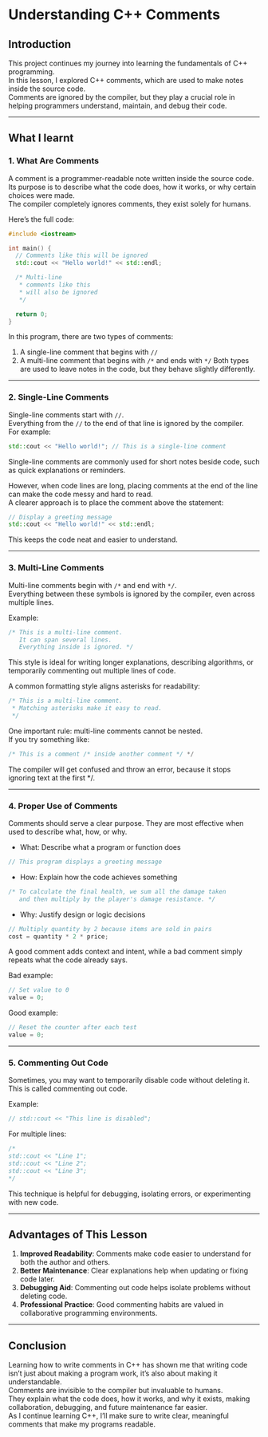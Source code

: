 # Understanding C++ Comments

## Introduction
This project continues my journey into learning the fundamentals of C++ programming.  
In this lesson, I explored C++ comments, which are used to make notes inside the source code.  
Comments are ignored by the compiler, but they play a crucial role in helping programmers understand, maintain, and debug their code.

---

## What I learnt

### 1. What Are Comments
A comment is a programmer-readable note written inside the source code.  
Its purpose is to describe what the code does, how it works, or why certain choices were made.  
The compiler completely ignores comments, they exist solely for humans.

Here’s the full code:
```cpp
#include <iostream>

int main() {
  // Comments like this will be ignored
  std::cout << "Hello world!" << std::endl;

  /* Multi-line
   * comments like this
   * will also be ignored 
   */

  return 0;
}
```
In this program, there are two types of comments:
1. A single-line comment that begins with `//`
2. A multi-line comment that begins with `/*` and ends with `*/`
Both types are used to leave notes in the code, but they behave slightly differently.

---

### 2. Single-Line Comments
Single-line comments start with `//`.  
Everything from the `//` to the end of that line is ignored by the compiler.  
For example:
```cpp
std::cout << "Hello world!"; // This is a single-line comment
```
Single-line comments are commonly used for short notes beside code, such as quick explanations or reminders.

However, when code lines are long, placing comments at the end of the line can make the code messy and hard to read.  
A clearer approach is to place the comment above the statement:
```cpp
// Display a greeting message
std::cout << "Hello world!" << std::endl;
```
This keeps the code neat and easier to understand.

---

### 3. Multi-Line Comments
Multi-line comments begin with `/*` and end with `*/`.  
Everything between these symbols is ignored by the compiler, even across multiple lines.

Example:
```cpp
/* This is a multi-line comment.
   It can span several lines.
   Everything inside is ignored. */
```
This style is ideal for writing longer explanations, describing algorithms, or temporarily commenting out multiple lines of code.

A common formatting style aligns asterisks for readability:
```cpp
/* This is a multi-line comment.
 * Matching asterisks make it easy to read.
 */
```
One important rule: multi-line comments cannot be nested.  
If you try something like:
```cpp
/* This is a comment /* inside another comment */ */
```
The compiler will get confused and throw an error, because it stops ignoring text at the first */.

---

### 4. Proper Use of Comments
Comments should serve a clear purpose. They are most effective when used to describe what, how, or why.

- What: Describe what a program or function does
```cpp
// This program displays a greeting message
```

- How: Explain how the code achieves something
```cpp
/* To calculate the final health, we sum all the damage taken
   and then multiply by the player's damage resistance. */
```

- Why: Justify design or logic decisions
```cpp
// Multiply quantity by 2 because items are sold in pairs
cost = quantity * 2 * price;
```
A good comment adds context and intent, while a bad comment simply repeats what the code already says.

Bad example:
```cpp
// Set value to 0
value = 0;
```

Good example:
```cpp
// Reset the counter after each test
value = 0;
```

---

### 5. Commenting Out Code
Sometimes, you may want to temporarily disable code without deleting it.  
This is called commenting out code.

Example:
```cpp
// std::cout << "This line is disabled";
```

For multiple lines:
```cpp
/*
std::cout << "Line 1";
std::cout << "Line 2";
std::cout << "Line 3";
*/
```
This technique is helpful for debugging, isolating errors, or experimenting with new code.

---

## Advantages of This Lesson
1. **Improved Readability**: Comments make code easier to understand for both the author and others.
2. **Better Maintenance**: Clear explanations help when updating or fixing code later.
3. **Debugging Aid**: Commenting out code helps isolate problems without deleting code.
4. **Professional Practice**: Good commenting habits are valued in collaborative programming environments.

---

## Conclusion
Learning how to write comments in C++ has shown me that writing code isn’t just about making a program work, it’s also about making it understandable.  
Comments are invisible to the compiler but invaluable to humans.  
They explain what the code does, how it works, and why it exists, making collaboration, debugging, and future maintenance far easier.  
As I continue learning C++, I’ll make sure to write clear, meaningful comments that make my programs readable.
